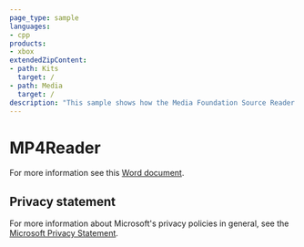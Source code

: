 ```yaml
---
page_type: sample
languages:
- cpp
products:
- xbox
extendedZipContent:
- path: Kits
  target: /
- path: Media
  target: /
description: "This sample shows how the Media Foundation Source Reader can be used to read a MP4 file which contains an H264 video stream, and decode it using hardware acceleration on Xbox One."
---
```


# MP4Reader

For more information see this [Word document](https://github.com/microsoft/Xbox-ATG-Samples/blob/master/XDKSamples/Graphics/MP4Reader/Readme.docx).

## Privacy statement

For more information about Microsoft's privacy policies in general, see the [Microsoft Privacy Statement](https://privacy.microsoft.com/privacystatement/).
